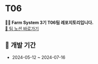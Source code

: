 # T06 
**👐🏻 Farm System 3기 T06팀 레포지토리입니다.**
<br/>
[📘 팀 노션 바로가기](https://www.notion.so/470c785e8cf248a1b4c1b1b516cea14c?pvs=4)

## 📅 개발 기간
 - 2024-05-12 ~ 2024-07-16
<br>
<br>
